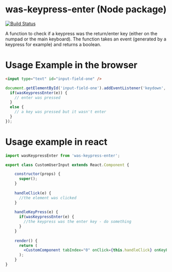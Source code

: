 # was-keypress-enter (Node package)
[![Build Status](https://travis-ci.org/opr/was-keypress-enter.svg?branch=master)](https://travis-ci.org/opr/was-keypress-enter)

A function to check if a keypress was the return/enter key (either on the numpad or the main keyboard). The function takes an event (generated by a keypress for example) and returns a boolean.

# Usage Example in the browser

```html
<input type="text" id="input-field-one" />
```

```javascript
document.getElementById('input-field-one').addEventListener('keydown', function(e) {
  if(wasKeypressEnter(e)) {
    // enter was pressed
  }
  else {
    // a key was pressed but it wasn't enter
  }
});
```
# Usage example in react

```jsx
import wasKeypressEnter from 'was-keypress-enter';

export class CustomUserInput extends React.Component {

    constructor(props) {
      super();
    }
    
    handleClick(e) {
      //the element was clicked
    }
    
    handleKeyPress(e) {
      if(wasKeypressEnter(e) {
        //the keypress was the enter key - do something
      }
    }
    
    render() {
      return (
        <CustomComponent tabIndex="0" onClick={this.handleClick} onKeyPress={this.handleKeyPress} />
      );
    }
}
```
